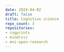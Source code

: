 ```yaml
---
date: 2024-04-02
draft: false
title: Cognitive science
repo_count: 3
repositories:
- cogprints
- mindrxiv
- mni-open-research
---
```



